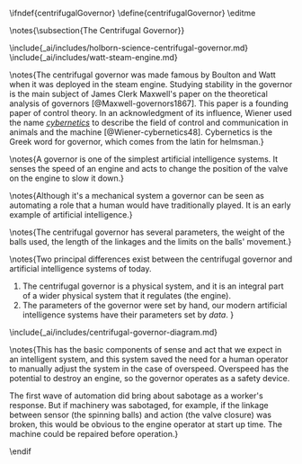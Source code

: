 \ifndef{centrifugalGovernor}
\define{centrifugalGovernor}
\editme

\notes{\subsection{The Centrifugal Governor}}

\include{_ai/includes/holborn-science-centrifugal-governor.md}
\include{_ai/includes/watt-steam-engine.md}

\notes{The centrifugal governor was made famous by Boulton and Watt when it was deployed in the steam engine. Studying stability in the governor is the main subject of James Clerk Maxwell's paper on the theoretical analysis of governors [@Maxwell-governors1867]. This paper is a founding paper of control theory. In an acknowledgment of its influence, Wiener used the name [*cybernetics*](https://en.wikipedia.org/wiki/Cybernetics) to describe the field of control and communication in animals and the machine [@Wiener-cybernetics48]. Cybernetics is the Greek word for governor, which comes from the latin for helmsman.}

\notes{A governor is one of the simplest artificial intelligence systems. It senses the speed of an engine and acts to change the position of the valve on the engine to slow it down.}

\notes{Although it's a mechanical system a governor can be seen as automating a role that a human would have traditionally played. It is an early example of artificial intelligence.}

\notes{The centrifugal governor has several parameters, the weight of the balls used, the length of the linkages and the limits on the balls' movement.}

\notes{Two principal differences exist between the centrifugal governor and artificial intelligence systems of today.

1. The centrifugal governor is a physical system, and it is an integral part of a wider physical system that it regulates (the engine).
2. The parameters of the governor were set by hand, our modern artificial intelligence systems have their parameters set by *data*.
}

\include{_ai/includes/centrifugal-governor-diagram.md}

\notes{This has the basic components of sense and act that we expect in an intelligent system, and this system saved the need for a human operator to manually adjust the system in the case of overspeed. Overspeed has the potential to destroy an engine, so the governor operates as a safety device.

The first wave of automation did bring about sabotage as a worker's response. But if machinery was sabotaged, for example, if the linkage between sensor (the spinning balls) and action (the valve closure) was broken, this would be obvious to the engine operator at start up time. The machine could be repaired before operation.}


\endif
